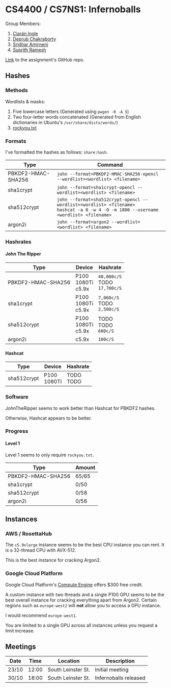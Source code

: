 # CS4400 / CS7NS1: Infernoballs

Group Members:
1. [Ciarán Ingle](https://github.com/inglec)
2. [Deprub Chakraborty](https://github.com/rupdeb)
3. [Sridhar Amirneni](https://github.com/sridharamirneni)
4. [Suprith Ramesh](https://github.com/suprithramesh)

[Link](https://github.com/sftcd/cs7ns1/tree/master/assignments/practical5) to the assignment's GitHub repo.

## Hashes

### Methods

Wordlists & masks:
1. Five lowercase letters (Generated using `pwgen -0 -A 5`)
2. Two four-letter words concatenated (Generated from English dictionaries in Ubuntu's `/usr/share/dicts/words/`)
3. [rockyou.txt](http://downloads.skullsecurity.org/passwords/rockyou.txt.bz2)

### Formats

I've formatted the hashes as follows: `share:hash`.

Type | Command
---- | -------
PBKDF2-HMAC-SHA256 | `john --format=PBKDF2-HMAC-SHA256-opencl --wordlist=<wordlist> <filename>`
sha1crypt | `john --format=sha1crypt-opencl --wordlist=<wordlist> <filename>`
sha512crypt | `john --format=sha512crypt-opencl --wordlist=<wordlist> <filename>`<br/>`hashcat -a 0 -w 4 -O -m 1800 --username <wordlist> <filename>`
argon2i | `john --format=argon2 --wordlist=<wordlist> <filename>`

### Hashrates

#### John The Ripper

Type | Device | Hashrate
---- | ------ | --------
PBKDF2-HMAC-SHA256 | P100 <br/> 1080Ti <br/> c5.9x | `40,000c/S` <br/> TODO <br/> `17,700c/S`
sha1crypt | P100 <br/> 1080Ti <br/> c5.9x | `7,060c/S` <br/> TODO <br/> `2,500c/S`
sha512crypt | P100 <br/> 1080Ti <br/> c5.9x | TODO <br/> TODO <br/> `600c/S`
argon2i | c5.9x | `100c/S`

#### Hashcat

Type | Device | Hashrate
---- | ------ | --------
sha512crypt | P100 <br/> 1080Ti | TODO <br/> TODO

### Software

JohnTheRipper seems to work better than Hashcat for PBKDF2 hashes.

Otherwise, Hashcat appears to be better.

### Progress

#### Level 1

Level 1 seems to only require `rockyou.txt`.

Type | Amount
---- | -------
PBKDF2-HMAC-SHA256 | 65/65
sha1crypt | 0/50
sha512crypt | 0/58
argon2i | 0/56

## Instances

### AWS / RosettaHub

The `c5.9xlarge` instance seems to be the best CPU instance you can rent. It is a 32-thread CPU with AVX-512.

This is the best instance for cracking Argon2.

### Google Cloud Platform

Google Cloud Platform's [Compute Engine](https://console.cloud.google.com/compute/) offers $300 free credit.

A custom instance with two threads and a single P100 GPU seems to be the best overall instance for cracking everything apart from Argon2. Certain regions such as `europe-west2` will **not** allow you to access a GPU instance.

I would recommend `europe-west1`.

You are limited to a single GPU across all instances unless you request a limit increase.

## Meetings

Date | Time | Location | Description
---- | ---- | -------- | -----------
23/10 | 12:00 | South Leinster St. | Initial meeting
30/10 | 18:00 | South Leinster St. | Infernoballs released
